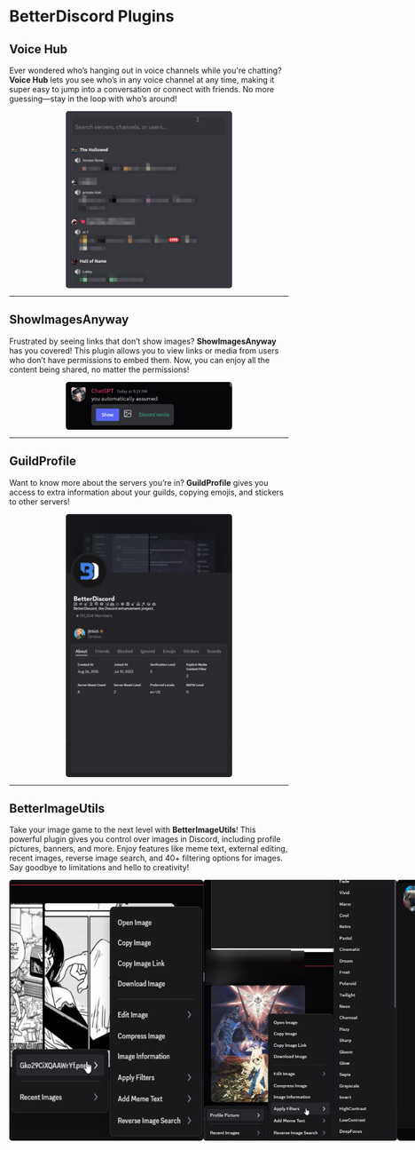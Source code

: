 # BetterDiscord Plugins

## Voice Hub

Ever wondered who’s hanging out in voice channels while you're chatting? **Voice Hub** lets you see who’s in any voice channel at any time, making it super easy to jump into a conversation or connect with friends. No more guessing—stay in the loop with who’s around!

<div style="display: flex; justify-content: space-around;" align="center">
    <img src="assets/voicehub.png" style="border-radius: 5px; width: 300px;" alt="Voice Hub Screenshot" />
</div>

---

## ShowImagesAnyway

Frustrated by seeing links that don’t show images? **ShowImagesAnyway** has you covered! This plugin allows you to view links or media from users who don’t have permissions to embed them. Now, you can enjoy all the content being shared, no matter the permissions!

<div style="display: flex; justify-content: space-around;" align="center">
    <img src="assets/showimagesanyway.png" style="border-radius: 5px; width: 300px;" alt="Show Images Anyway Screenshot" />
</div>

---

## GuildProfile

Want to know more about the servers you’re in? **GuildProfile** gives you access to extra information about your guilds, copying emojis, and stickers to other servers!

<div style="display: flex; justify-content: space-around;" align="center">
    <img src="assets/guildprofile.png" style="border-radius: 5px; width: 300px;" alt="Guild Profile Screenshot" />
</div>

---

## BetterImageUtils

Take your image game to the next level with **BetterImageUtils**! This powerful plugin gives you control over images in Discord, including profile pictures, banners, and more. Enjoy features like meme text, external editing, recent images, reverse image search, and 40+ filtering options for images. Say goodbye to limitations and hello to creativity!

<div style="display: flex; justify-content: space-around;" align="center">
    <img src="assets/betterimageutils.png" style="border-radius: 5px; width: 350px;" alt="Better Image Utils Screenshot" />
    <img src="assets/betterimageutils_1.png" style="border-radius: 5px; width: 350px;" alt="Better Image Utils Screenshot 2" />
    <img src="assets/betterimageutils_2.png" style="border-radius: 5px; width: 850px;" alt="Better Image Utils Screenshot 3" />
</div>
